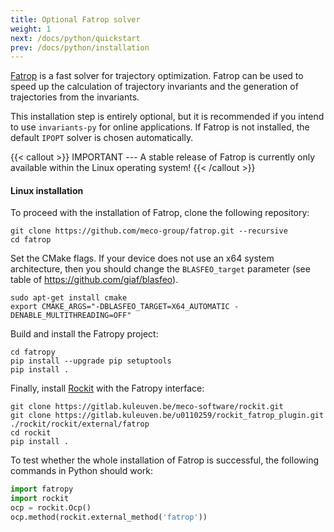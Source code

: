 ```yaml
---
title: Optional Fatrop solver
weight: 1
next: /docs/python/quickstart
prev: /docs/python/installation
---
```


[Fatrop](https://github.com/meco-group/fatrop) is a fast solver for trajectory optimization. Fatrop can be used to speed up the calculation of trajectory invariants and the generation of trajectories from the invariants.

This installation step is entirely optional, but it is recommended if you intend to use `invariants-py` for online applications. If Fatrop is not installed, the default `IPOPT` solver is chosen automatically.

{{< callout >}}
IMPORTANT --- A stable release of Fatrop is currently only available within the  Linux operating system! 
{{< /callout >}}

#### Linux installation

To proceed with the installation of Fatrop, clone the following repository:    

```shell
git clone https://github.com/meco-group/fatrop.git --recursive
cd fatrop
```

Set the CMake flags. If your device does not use an x64 system architecture, then you should change the `BLASFEO_target` parameter (see table of https://github.com/giaf/blasfeo).

```shell
sudo apt-get install cmake
export CMAKE_ARGS="-DBLASFEO_TARGET=X64_AUTOMATIC -DENABLE_MULTITHREADING=OFF"
```

Build and install the Fatropy project:

```shell
cd fatropy
pip install --upgrade pip setuptools
pip install .
```

Finally, install [Rockit](https://gitlab.kuleuven.be/meco-software/rockit) with the Fatropy interface:

```shell
git clone https://gitlab.kuleuven.be/meco-software/rockit.git
git clone https://gitlab.kuleuven.be/u0110259/rockit_fatrop_plugin.git ./rockit/rockit/external/fatrop
cd rockit
pip install .
```

To test whether the whole installation of Fatrop is successful, the following commands in Python should work:

```python
import fatropy
import rockit
ocp = rockit.Ocp()
ocp.method(rockit.external_method('fatrop'))
```
